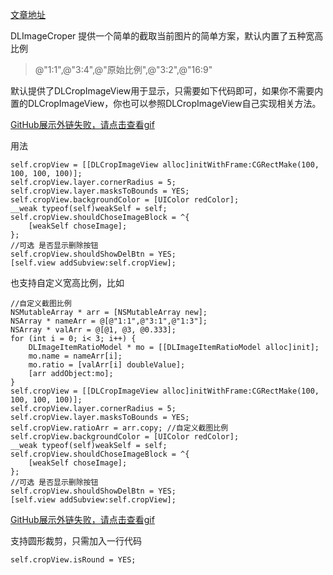 [文章地址](https://juejin.cn/post/6974245323338153998/)

DLImageCroper 提供一个简单的截取当前图片的简单方案，默认内置了五种宽高比例

> @"1:1",@"3:4",@"原始比例",@"3:2",@"16:9"

默认提供了DLCropImageView用于显示，只需要如下代码即可，如果你不需要内置的DLCropImageView，你也可以参照DLCropImageView自己实现相关方法。

[GitHub展示外链失败，请点击查看gif](https://p6-juejin.byteimg.com/tos-cn-i-k3u1fbpfcp/4fb889a7c67a42cf97f85a254d06040d~tplv-k3u1fbpfcp-watermark.image)

用法

```
self.cropView = [[DLCropImageView alloc]initWithFrame:CGRectMake(100, 100, 100, 100)];
self.cropView.layer.cornerRadius = 5;
self.cropView.layer.masksToBounds = YES;
self.cropView.backgroundColor = [UIColor redColor];
__weak typeof(self)weakSelf = self;
self.cropView.shouldChoseImageBlock = ^{
    [weakSelf choseImage];
};
//可选 是否显示删除按钮
self.cropView.shouldShowDelBtn = YES;
[self.view addSubview:self.cropView];
```

也支持自定义宽高比例，比如

```
//自定义截图比例
NSMutableArray * arr = [NSMutableArray new];
NSArray * nameArr = @[@"1:1",@"3:1",@"1:3"];
NSArray * valArr = @[@1, @3, @0.333];
for (int i = 0; i< 3; i++) {
    DLImageItemRatioModel * mo = [[DLImageItemRatioModel alloc]init];
    mo.name = nameArr[i];
    mo.ratio = [valArr[i] doubleValue];
    [arr addObject:mo];
}
self.cropView = [[DLCropImageView alloc]initWithFrame:CGRectMake(100, 100, 100, 100)];
self.cropView.layer.cornerRadius = 5;
self.cropView.layer.masksToBounds = YES;
self.cropView.ratioArr = arr.copy; //自定义截图比例
self.cropView.backgroundColor = [UIColor redColor];
__weak typeof(self)weakSelf = self;
self.cropView.shouldChoseImageBlock = ^{
    [weakSelf choseImage];
};
//可选 是否显示删除按钮
self.cropView.shouldShowDelBtn = YES;
[self.view addSubview:self.cropView];
```

[GitHub展示外链失败，请点击查看gif](https://p6-juejin.byteimg.com/tos-cn-i-k3u1fbpfcp/7dd8ebceb6244411b5102357cb050dfc~tplv-k3u1fbpfcp-watermark.image)

支持圆形裁剪，只需加入一行代码

```
self.cropView.isRound = YES;
```

